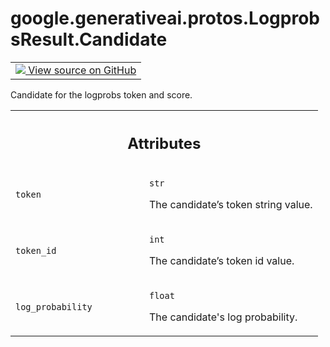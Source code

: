 
# google.generativeai.protos.LogprobsResult.Candidate

<!-- Insert buttons and diff -->

<table class="tfo-notebook-buttons tfo-api nocontent">
<td>
  <a target="_blank" href="https://github.com/googleapis/google-cloud-python/tree/main/packages/google-ai-generativelanguage/google/ai/generativelanguage_v1beta/types/generative_service.py#L777-L811">
    <img src="https://www.tensorflow.org/images/GitHub-Mark-32px.png" />
    View source on GitHub
  </a>
</td>
</table>



Candidate for the logprobs token and score.

<!-- Placeholder for "Used in" -->




<!-- Tabular view -->
 <table class="responsive fixed orange">
<colgroup><col width="214px"><col></colgroup>
<tr><th colspan="2"><h2 class="add-link">Attributes</h2></th></tr>

<tr>
<td>

`token`<a id="token"></a>

</td>
<td>

`str`

The candidate’s token string value.


</td>
</tr><tr>
<td>

`token_id`<a id="token_id"></a>

</td>
<td>

`int`

The candidate’s token id value.


</td>
</tr><tr>
<td>

`log_probability`<a id="log_probability"></a>

</td>
<td>

`float`

The candidate's log probability.


</td>
</tr>
</table>



